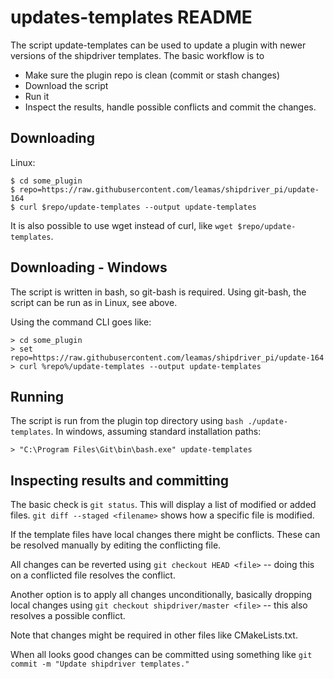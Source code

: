 updates-templates README
========================

The script update-templates can be used to update a plugin with
newer versions of the shipdriver templates. The basic workflow
is to 

  - Make sure the plugin repo is clean (commit or stash changes)
  - Download the script
  - Run it
  - Inspect the results, handle possible conflicts and commit the
    changes.


Downloading
-----------
Linux:

    $ cd some_plugin
    $ repo=https://raw.githubusercontent.com/leamas/shipdriver_pi/update-164
    $ curl $repo/update-templates --output update-templates

It is also possible to use wget instead of curl, like 
`wget $repo/update-templates`.


Downloading - Windows
---------------------

The script is written in bash, so git-bash is required. Using git-bash, the
script can be run as in Linux, see above.

Using the command CLI goes like:

    > cd some_plugin
    > set repo=https://raw.githubusercontent.com/leamas/shipdriver_pi/update-164
    > curl %repo%/update-templates --output update-templates

Running
-------

The script is run from the plugin top directory using
`bash ./update-templates`. In windows, assuming standard installation paths:

    > "C:\Program Files\Git\bin\bash.exe" update-templates


Inspecting results and committing
---------------------------------

The basic check is `git status`. This will display a list of modified or
added files. `git diff --staged <filename>` shows how a specific file is
modified.

If the template files have local changes there might be conflicts. These
can be resolved manually by editing the conflicting file.

All changes can be reverted using `git checkout HEAD <file>` -- doing this
on a conflicted file resolves the conflict.

Another option is to apply all changes unconditionally, basically dropping
local changes using `git checkout shipdriver/master <file>` -- this also
resolves a possible conflict.

Note that changes might be required in other files like CMakeLists.txt.

When all looks good changes can be committed using something like
`git commit -m "Update shipdriver templates."`






